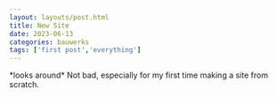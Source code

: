 ```yaml
---
layout: layouts/post.html
title: New Site
date: 2023-06-13
categories: bauwerks
tags: ['first post','everything']
---
```


\*looks around\* Not bad, especially for my first time making a site from scratch.